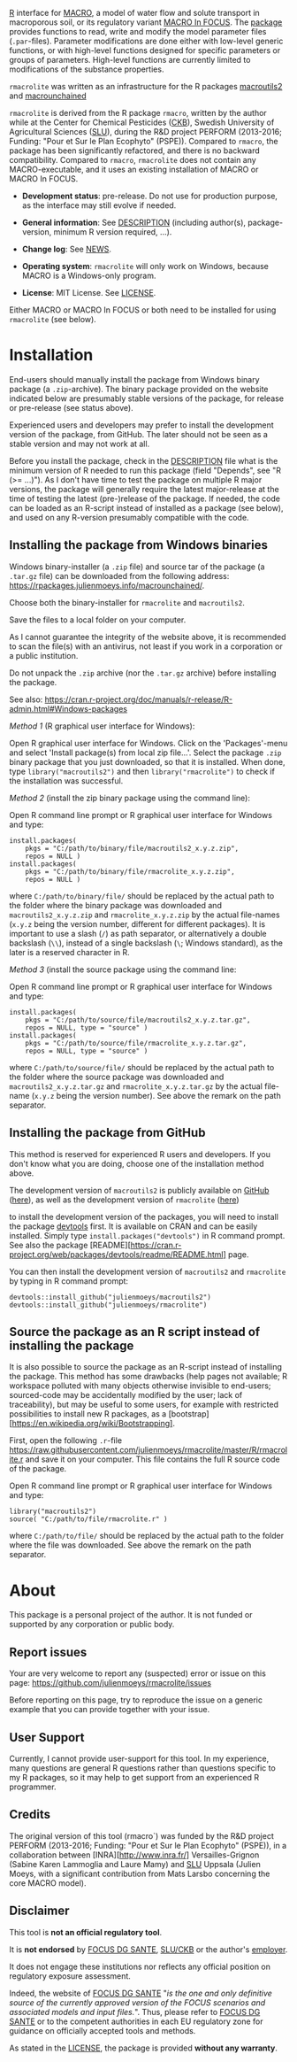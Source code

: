 
[R][r] interface for [MACRO][macro], a model of water 
flow and solute transport in macroporous soil, 
or its regulatory variant [MACRO In FOCUS][macroinfocus]. 
The [package][r_packages] provides functions to read, write 
and modify the model parameter files (`.par`-files). Parameter 
modifications are done either with low-level generic functions, 
or with high-level functions designed for specific parameters 
or groups of parameters. High-level functions are currently 
limited to modifications of the substance properties.

`rmacrolite` was written as an infrastructure for the R 
packages [macroutils2][] and [macrounchained][]

`rmacrolite` is derived from the R package `rmacro`, 
written by the author while at the Center for Chemical Pesticides 
([CKB][ckb]), Swedish University of Agricultural Sciences ([SLU][slu]), 
during the R&D project PERFORM (2013-2016; Funding: 
"Pour et Sur le Plan Ecophyto" (PSPE)). Compared to `rmacro`, 
the package has been significantly refactored, and there is 
no backward compatibility. Compared to `rmacro`, `rmacrolite` 
does not contain any MACRO-executable, and it uses an existing 
installation of MACRO or MACRO In FOCUS.

*   **Development status**: pre-release. Do not use for 
    production purpose, as the interface may still evolve if 
    needed.
    
*   **General information**: See [DESCRIPTION](DESCRIPTION) 
    (including author(s), package-version, minimum R version 
    required, ...).
    
*   **Change log**: See [NEWS](NEWS).
    
*   **Operating system**: `rmacrolite` will only work on 
    Windows, because MACRO is a Windows-only 
    program.
    
*   **License**: MIT License. See [LICENSE](LICENSE).

Either MACRO or MACRO In FOCUS or both need to be installed 
for using `rmacrolite` (see below).



Installation
============================================================

End-users should manually install the package from Windows 
binary package (a `.zip`-archive). The binary package 
provided on the website indicated below are presumably 
stable versions of the package, for release or pre-release 
(see status above).

Experienced users and developers may prefer to install the 
development version of the package, from GitHub. The later should not 
be seen as a stable version and may not work at all.

Before you install the package, check in the 
[DESCRIPTION](DESCRIPTION) file what is the minimum version 
of R needed to run this package (field "Depends", see 
"R (>= ...)"). As I don't have time to test the package on 
multiple R major versions, the package will generally require 
the latest major-release at the time of testing the latest 
(pre-)release of the package. If needed, the code can be 
loaded as an R-script instead of installed as a package (see 
below), and used on any R-version presumably compatible with 
the code.



Installing the package from Windows binaries
------------------------------------------------------------

Windows binary-installer (a `.zip` file) and source tar of the 
package (a `.tar.gz` file) can be downloaded from the following 
address: https://rpackages.julienmoeys.info/macrounchained/.

Choose both the binary-installer for `rmacrolite` and 
`macroutils2`.

Save the files to a local folder on your computer.

As I cannot guarantee the integrity of the website above, 
it is recommended to scan the file(s) with an antivirus, not 
least if you work in a corporation or a public institution.

Do not unpack the `.zip` archive (nor the `.tar.gz` archive) 
before installing the package.

See also: https://cran.r-project.org/doc/manuals/r-release/R-admin.html#Windows-packages 



_Method 1_ (R graphical user interface for Windows):

Open R graphical user interface for Windows. Click on the 
'Packages'-menu and select 'Install package(s) from local zip 
file...'. Select the package `.zip` binary package that you just 
downloaded, so that it is installed. 
When done, type `library("macroutils2")` and then 
`library("rmacrolite")` to check if the installation was 
successful.



_Method 2_ (install the zip binary package using the command 
line):

Open R command line prompt or R graphical user interface for 
Windows and type:

```
install.packages( 
    pkgs = "C:/path/to/binary/file/macroutils2_x.y.z.zip", 
    repos = NULL ) 
install.packages( 
    pkgs = "C:/path/to/binary/file/rmacrolite_x.y.z.zip", 
    repos = NULL ) 
```

where `C:/path/to/binary/file/` should be replaced by 
the actual path to the folder where the binary package was 
downloaded and `macroutils2_x.y.z.zip` and `rmacrolite_x.y.z.zip` 
by the actual file-names 
(`x.y.z` being the version number, different for different 
packages). It is important to use a 
slash (`/`) as path separator, or alternatively a double 
backslash (`\\`), instead of a single backslash (`\`; Windows 
standard), as the later is a reserved character in R.



_Method 3_ (install the source package using the command 
line:

Open R command line prompt or R graphical user interface for 
Windows and type:

```
install.packages( 
    pkgs = "C:/path/to/source/file/macroutils2_x.y.z.tar.gz", 
    repos = NULL, type = "source" ) 
install.packages( 
    pkgs = "C:/path/to/source/file/rmacrolite_x.y.z.tar.gz", 
    repos = NULL, type = "source" ) 
```

where `C:/path/to/source/file/` should be replaced by 
the actual path to the folder where the source package was 
downloaded and `macroutils2_x.y.z.tar.gz` and `rmacrolite_x.y.z.tar.gz` 
by the actual file-name 
(`x.y.z` being the version number). See above the remark on 
the path separator.



Installing the package from GitHub
------------------------------------------------------------

This method is reserved for experienced R users and developers. 
If you don't know what you are doing, choose one of the 
installation method above.

The development version of `macroutils2` is publicly available 
on [GitHub][github] ([here][macroutils2]), as well as the 
development version of `rmacrolite` ([here][rmacrolite])

to install the development version of the packages, you will 
need to install the package [devtools][] first. It is 
available on CRAN and can be easily installed. Simply type 
`install.packages("devtools")` in R command prompt. See also 
the package 
[README][https://cran.r-project.org/web/packages/devtools/readme/README.html] 
page.

You can then install the development version of `macroutils2` 
and `rmacrolite` by typing in R command prompt:

```
devtools::install_github("julienmoeys/macroutils2")
devtools::install_github("julienmoeys/rmacrolite")
```



Source the package as an R script instead of installing the package 
------------------------------------------------------------

It is also possible to source the package as an R-script instead 
of installing the package. This method has some drawbacks 
(help pages not available; R workspace polluted with many 
objects otherwise invisible to end-users; sourced-code may 
be accidentally modified by the user; lack of traceability), 
but may be useful to some users, for example with restricted 
possibilities to install new R packages, as a 
[bootstrap][https://en.wikipedia.org/wiki/Bootstrapping].

First, open the following `.r`-file 
https://raw.githubusercontent.com/julienmoeys/rmacrolite/master/R/rmacrolite.r 
and save it on your computer. This file contains the full 
R source code of the package.

Open R command line prompt or R graphical user interface for 
Windows and type:

```
library("macroutils2") 
source( "C:/path/to/file/rmacrolite.r" ) 
```

where `C:/path/to/file/` should be replaced by 
the actual path to the folder where the file was 
downloaded. See above the remark on the path separator.



About
============================================================

This package is a personal project of the author. It is not 
funded or supported by any corporation or public body.



Report issues
------------------------------------------------------------

Your are very welcome to report any (suspected) error or issue 
on this page: https://github.com/julienmoeys/rmacrolite/issues 

Before reporting on this page, try to reproduce the issue on 
a generic example that you can provide together with your 
issue.



User Support
------------------------------------------------------------

Currently, I cannot provide user-support for this tool. In 
my experience, many questions are general R questions 
rather than questions specific to my R packages, so it may 
help to get support from an experienced R programmer.



Credits
------------------------------------------------------------

The original version of this tool (rmacro`) was funded 
by the R&D project PERFORM (2013-2016; Funding: 
"Pour et Sur le Plan Ecophyto" (PSPE)), in a collaboration 
between [INRA][http://www.inra.fr/] Versailles-Grignon 
(Sabine Karen Lammoglia and Laure Mamy) and [SLU][slu] Uppsala 
(Julien Moeys, with a significant contribution from Mats Larsbo 
concerning the core MACRO model).



Disclaimer
------------------------------------------------------------

This tool is **not an official regulatory tool**.

It is **not endorsed** by [FOCUS DG SANTE][focusdgsante], 
[SLU/CKB][ckb] or the author's [employer][kemi]. 

It does not engage these institutions nor reflects 
any official position on regulatory exposure assessment. 

Indeed, the website of [FOCUS DG SANTE][focusdgsante] 
"_is the one and only definitive source of the currently 
approved version of the FOCUS scenarios and associated models 
and input files._". Thus, please refer to 
[FOCUS DG SANTE][focusdgsante] or to the competent authorities 
in each EU regulatory zone for guidance on officially accepted 
tools and methods.

As stated in the [LICENSE](LICENSE), the package is provided 
**without any warranty**.



[r]:                https://www.r-project.org/ "The R Project for Statistical Computing"
[r_packages]:       https://en.wikipedia.org/wiki/R_(programming_language)#Packages "R packages (Wikipedia)"
[macro]:            https://www.slu.se/en/Collaborative-Centres-and-Projects/centre-for-chemical-pesticides-ckb1/models/macro-52/ "MACRO 5.2 (SLU/CKB)"
[macroinfocus]:     https://esdac.jrc.ec.europa.eu/projects/macro "MACRO In FOCUS (FOCUS DG SANTE)"
[slu]:              https://www.slu.se/ "Swedish University of Agricultural Sciences (SLU)"
[ckb]:              https://www.slu.se/ckb "Centre for Chemical Pesticides (CKB)"
[macroutils2]:      https://github.com/julienmoeys/macroutils2 "R package macroutils2 (GitHub)"
[rmacrolite]:       https://github.com/julienmoeys/rmacrolite "R package rmacrolite (GitHub)"
[macrounchained]:   https://github.com/julienmoeys/macrounchained "R package macrounchained (GitHub)"
[macroutils]:       https://github.com/julienmoeys/macroutils "R package macroutils (GitHub)"
[github]:           https://github.com/ "GitHub development platform"
[focusdgsante]:     https://esdac.jrc.ec.europa.eu/projects/focus-dg-sante "FOrum for the Co-ordination of pesticide fate models and their USe"
[devtools]:         https://CRAN.R-project.org/package=devtools "R package devtools (CRAN)"
[cran]:             https://cran.r-project.org/ "The Comprehensive R Archive Network" 
[kemi]:             https://www.kemi.se/en "Swedish Chemicals Agency"